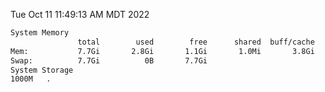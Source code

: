 Tue Oct 11 11:49:13 AM MDT 2022
```bash
System Memory
               total        used        free      shared  buff/cache   available
Mem:           7.7Gi       2.8Gi       1.1Gi       1.0Mi       3.8Gi       4.5Gi
Swap:          7.7Gi          0B       7.7Gi
System Storage
1000M	.
```

